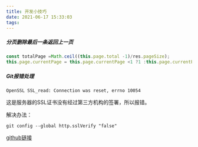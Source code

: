 ```yaml
---
title: 开发小技巧
date: 2021-06-17 15:33:03
tags:
---
```


##### 分页删除最后一条返回上一页

```javascript
const totalPage =Math.ceil((this.page.total -1)/res.pageSize);
this.page.currentPage = this.page.currentPage <1 ?1 :this.page.currentPage > totalPage ?totalPage :this.page.currentPage

```

##### Git报错处理
`OpenSSL SSL_read: Connection was reset, errno 10054`

这是服务器的SSL证书没有经过第三方机构的签署，所以报错。

解决办法：

`git config --global http.sslVerify "false"`


[github链接](https://github.com/onlyH/summary)